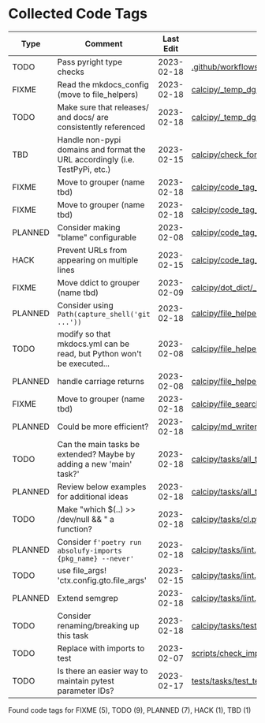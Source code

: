 # Collected Code Tags

| Type    | Comment                                                                      | Last Edit   | Source File                                                                                                                                                                                                                |
|---------|------------------------------------------------------------------------------|-------------|----------------------------------------------------------------------------------------------------------------------------------------------------------------------------------------------------------------------------|
| TODO    | Pass pyright type checks                                                     | 2023-02-18  | [.github/workflows/ci_pipeline.yml:64](https://github.com/KyleKing/calcipy/blame/1742c7d7bb447036c527d1a2e1d5d4679246a67b/.github/workflows/ci_pipeline.yml#L64)                                                           |
| FIXME   | Read the mkdocs_config (move to file_helpers)                                | 2023-02-18  | [calcipy/_temp_dg.py:10](https://github.com/KyleKing/calcipy/blame/9dcf3b1f36ebb1bf945fe231f5929391d16b8224/calcipy/_temp_dg.py#L10)                                                                                       |
| TODO    | Make sure that releases/ and docs/ are consistently referenced               | 2023-02-18  | [calcipy/_temp_dg.py:15](https://github.com/KyleKing/calcipy/blame/9dcf3b1f36ebb1bf945fe231f5929391d16b8224/calcipy/_temp_dg.py#L15)                                                                                       |
| TBD     | Handle non-pypi domains and format the URL accordingly (i.e. TestPyPi, etc.) | 2023-02-15  | [calcipy/check_for_stale_packages/_check_for_stale_packages.py:175](https://github.com/KyleKing/calcipy/blame/a77ee851ac5c6631b011e8a3239b804e1290eba6/calcipy/check_for_stale_packages/_check_for_stale_packages.py#L176) |
| FIXME   | Move to grouper (name tbd)                                                   | 2023-02-18  | [calcipy/code_tag_collector/_collector.py:15](https://github.com/KyleKing/calcipy/blame/06d07104f0b3d65c62d6ea583600368e601ea511/calcipy/code_tag_collector/_collector.py#L15)                                             |
| FIXME   | Move to grouper (name tbd)                                                   | 2023-02-18  | [calcipy/code_tag_collector/_collector.py:17](https://github.com/KyleKing/calcipy/blame/06d07104f0b3d65c62d6ea583600368e601ea511/calcipy/code_tag_collector/_collector.py#L19)                                             |
| PLANNED | Consider making "blame" configurable                                         | 2023-02-08  | [calcipy/code_tag_collector/_collector.py:191](https://github.com/KyleKing/calcipy/blame/36798d3196b2e161c1c9085f2536f77f12c7ed23/calcipy/code_tag_collector/_collector.py#L193)                                           |
| HACK    | Prevent URLs from appearing on multiple lines                                | 2023-02-15  | [calcipy/code_tag_collector/_collector.py:228](https://github.com/KyleKing/calcipy/blame/f33a80e423c18b742d2b8c3fb73e2481e66d4afe/calcipy/code_tag_collector/_collector.py#L230)                                           |
| FIXME   | Move ddict to grouper (name tbd)                                             | 2023-02-09  | [calcipy/dot_dict/_dot_dict.py:3](https://github.com/KyleKing/calcipy/blame/d8711105a1240df7eafd737834af9f5928474fbe/calcipy/dot_dict/_dot_dict.py#L3)                                                                     |
| PLANNED | Consider using `Path(capture_shell('git ...'))`                              | 2023-02-18  | [calcipy/file_helpers.py:42](https://github.com/KyleKing/calcipy/blame/9dcf3b1f36ebb1bf945fe231f5929391d16b8224/calcipy/file_helpers.py#L30)                                                                               |
| TODO    | modify so that mkdocs.yml can be read, but Python won't be executed...       | 2023-02-08  | [calcipy/file_helpers.py:147](https://github.com/KyleKing/calcipy/blame/36798d3196b2e161c1c9085f2536f77f12c7ed23/calcipy/file_helpers.py#L98)                                                                              |
| PLANNED | handle carriage returns                                                      | 2023-02-08  | [calcipy/file_helpers.py:207](https://github.com/KyleKing/calcipy/blame/36798d3196b2e161c1c9085f2536f77f12c7ed23/calcipy/file_helpers.py#L165)                                                                             |
| FIXME   | Move to grouper (name tbd)                                                   | 2023-02-18  | [calcipy/file_search.py:8](https://github.com/KyleKing/calcipy/blame/a3683c23b8f72e5dd5f3614b6dcd6b20aa3c228c/calcipy/file_search.py#L8)                                                                                   |
| PLANNED | Could be more efficient?                                                     | 2023-02-18  | [calcipy/md_writer/_writer.py:226](https://github.com/KyleKing/calcipy/blame/9dcf3b1f36ebb1bf945fe231f5929391d16b8224/calcipy/md_writer/_writer.py#L228)                                                                   |
| TODO    | Can the main tasks be extended? Maybe by adding a new 'main' task?'          | 2023-02-18  | [calcipy/tasks/all_tasks.py:70](https://github.com/KyleKing/calcipy/blame/daf718e8a0cf8835e04d85f9fe5e35898afed140/calcipy/tasks/all_tasks.py#L69)                                                                         |
| PLANNED | Review below examples for additional ideas                                   | 2023-02-18  | [calcipy/tasks/all_tasks.py:103](https://github.com/KyleKing/calcipy/blame/902598982f9ae03701c7768488039b2291b5b80c/calcipy/tasks/all_tasks.py#L63)                                                                        |
| TODO    | Make "which $(..) >> /dev/null && " a function?                              | 2023-02-18  | [calcipy/tasks/cl.py:50](https://github.com/KyleKing/calcipy/blame/af5b2ee31f66896aaede3b5362c6e29adbebaa30/calcipy/tasks/cl.py#L46)                                                                                       |
| PLANNED | Consider `f'poetry run absolufy-imports {pkg_name} --never'`                 | 2023-02-18  | [calcipy/tasks/lint.py:22](https://github.com/KyleKing/calcipy/blame/c6f79b9e2f60a1812b9c7ed44b098a1809340738/calcipy/tasks/lint.py#L22)                                                                                   |
| TODO    | use file_args! 'ctx.config.gto.file_args'                                    | 2023-02-15  | [calcipy/tasks/lint.py:41](https://github.com/KyleKing/calcipy/blame/6e4cb15bd1cdff319a384ef1ef1953bc1bfd41e0/calcipy/tasks/lint.py#L37)                                                                                   |
| PLANNED | Extend semgrep                                                               | 2023-02-18  | [calcipy/tasks/lint.py:105](https://github.com/KyleKing/calcipy/blame/c6f79b9e2f60a1812b9c7ed44b098a1809340738/calcipy/tasks/lint.py#L68)                                                                                  |
| TODO    | Consider renaming/breaking up this task                                      | 2023-02-18  | [calcipy/tasks/test.py:63](https://github.com/KyleKing/calcipy/blame/23000848fc8c3add1c084de2bcbd8e7b5e92d61d/calcipy/tasks/test.py#L62)                                                                                   |
| TODO    | Replace with imports to test                                                 | 2023-02-07  | [scripts/check_imports.py:6](https://github.com/KyleKing/calcipy/blame/4187206c32b51e70f073c704305e798165631c74/scripts/check_imports.py#L14)                                                                              |
| TODO    | Is there an easier way to maintain pytest parameter IDs?                     | 2023-02-17  | [tests/tasks/test_test.py:14](https://github.com/KyleKing/calcipy/blame/785b9d1c3afda6fc5a2e46f2bc7d41ed2614da09/tests/tasks/test_test.py#L11)                                                                             |

Found code tags for FIXME (5), TODO (9), PLANNED (7), HACK (1), TBD (1)

<!-- calcipy:skip_tags -->
